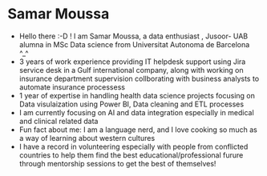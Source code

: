 # Samar Moussa
- Hello there :-D ! I am Samar Moussa, a data enthusiast , Jusoor- UAB alumna in MSc Data science from Universitat Autonoma de Barcelona ^_^
- 3 years of work experience providing IT helpdesk support using Jira service desk in  a Gulf international company, along with working on insurance department supervision collborating with business analysts to automate insurance processess
- 1 year of expertise in handling health data science projects focusing on Data visulaization using Power BI, Data cleaning and ETL processes
- I am currently focusing on AI and data integration especially in medical and clinical related data
- Fun fact about me: I am a language nerd, and I love cooking so much as a way of learning about western cultures
- I have a record in volunteering especially with people from conflicted countries to help them find the best educational/professional furure through mentorship sessions to get the best of themselves!
  
